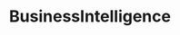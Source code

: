 ---
title: BusinessIntelligence
crosslinks:
- datasets
- medicine
- MachineLearning
- learnprogramming
- cscareerquestions
---